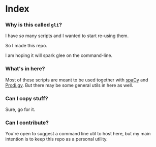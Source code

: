 # Index

### Why is this called `gli`? 

I have _so_ many scripts and I wanted to start re-using them. 

So I made this repo. 

I am hoping it will spark glee on the command-line.

### What's in here? 

Most of these scripts are meant to be used together with [spaCy](https://spacy.io) 
and [Prodi.gy](https://prodi.gy). But there may be some general utils in here as well. 

### Can I copy stuff? 

Sure, go for it.

### Can I contribute? 

You're open to suggest a command line util to host here, but
my main intention is to keep this repo as a personal utility.
